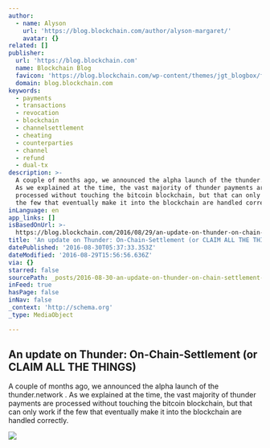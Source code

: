```yaml
---
author:
  - name: Alyson
    url: 'https://blog.blockchain.com/author/alyson-margaret/'
    avatar: {}
related: []
publisher:
  url: 'https://blog.blockchain.com'
  name: Blockchain Blog
  favicon: 'https://blog.blockchain.com/wp-content/themes/jgt_blogbox/favicon.ico'
  domain: blog.blockchain.com
keywords:
  - payments
  - transactions
  - revocation
  - blockchain
  - channelsettlement
  - cheating
  - counterparties
  - channel
  - refund
  - dual-tx
description: >-
  A couple of months ago, we announced the alpha launch of the thunder.network .
  As we explained at the time, the vast majority of thunder payments are
  processed without touching the bitcoin blockchain, but that can only work if
  the few that eventually make it into the blockchain are handled correctly.
inLanguage: en
app_links: []
isBasedOnUrl: >-
  https://blog.blockchain.com/2016/08/29/an-update-on-thunder-on-chain-settlement-or-claim-all-the-things/
title: 'An update on Thunder: On-Chain-Settlement (or CLAIM ALL THE THINGS)'
datePublished: '2016-08-30T05:37:33.353Z'
dateModified: '2016-08-29T15:56:56.636Z'
via: {}
starred: false
sourcePath: _posts/2016-08-30-an-update-on-thunder-on-chain-settlement-or-claim-all-the.md
inFeed: true
hasPage: false
inNav: false
_context: 'http://schema.org'
_type: MediaObject

---
```

<article style=""><h1>An update on Thunder: On-Chain-Settlement (or CLAIM ALL THE THINGS)</h1><p>A couple of months ago, we announced the alpha launch of the thunder.network . As we explained at the time, the vast majority of thunder payments are processed without touching the bitcoin blockchain, but that can only work if the few that eventually make it into the blockchain are handled correctly.</p><img src="https://i0.wp.com/blog.blockchain.com/wp-content/uploads/2016/04/apple-icon.png?fit=192%2C192&amp;ssl=1" /></article>